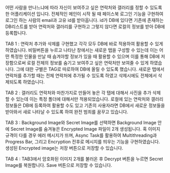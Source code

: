 어떤 사람을 만나느냐에 따라 자신이 보여주고 싶은 연락처와 갤러리를 정할 수 있도록 한 어플리케이션 입니다.
전체적인 메인이 시작 될 때 페이스북 로그인 기능을 구현하여 로그인 하는 사람의 email과 고유 id를 받아옵니다. id가 DB에 있다면 기존에 존재하는 DB리스트를 받아 연락처와 갤러리를 구현하고 그렇지 않다면 로컬의 정보를 받아 DB에 등록합니다.

TAB 1 : 연락처 추가와 삭제를 구현했고 각각 모두 DB에 바로 적용하여 활용할 수 있게 하였습니다. 비밀버튼을 누르고 나타난 창에서는 새로운 탭을 구성할 수 있는데 이는 어떤 특정한 인물을 만날 때 숨겨야할 정보가 있을 때 활용할 수 있으며 이를 통해 DB에 저장함으로써 로컬 전체의 정보를 숨기고 보여주고 싶은 연락처만 보여줄 수 있게 하였습니다.
그에 대한 구별은 TAG로 따로하여 DB에 올릴 수 있도록 했습니다. 새로운 탭에서 연락처를 추가할 때는 전체 연락처에 추가될 수 있도록 하였고 삭제시에도 전체에서 삭제되도록 하였습니다.

TAB 2 : 갤러리도 연락처와 마찬가지로 만들어 놓은 각 탭에 대해서 사진을 추가 삭제 할 수 있는데 이는 특정 폴더에 대해서만 적용되었습니다.
로컬에 있는 연락처와 갤러리 정보들은 DB에 등록하여 활용할 수도 있고 기존의 사용자라면 DB에서 새로운 정보들을 받아와서 새로 나타날 수 있도록 하여 완전 범죄를 꿈꾸고 있습니다.

TAB 3 : Background Image와 Secret Image를 선택하면 Background Image 안에 Secret Image를 숨겨놓은 Encrypted Image 파일이 2개 생성됩니다. 혹 이미지 규격이 다를 경우 에러 메시지가 뜨며, Async Task를 활용하여 Multithreading과 Progress Bar, 그리고 Encryption 전후로 메시지를 띄우는 기능을 구현하였습니다.
생성된 Encrypted image는 저장 버튼으로 저장할 수 있습니다.

TAB 4 : TAB3에서 암호화된 이미지 2개를 불러온 후 Decrypt 버튼을 누르면 Secret Image를 복원합니다. Save 버튼으로 저장할 수 있습니다.
